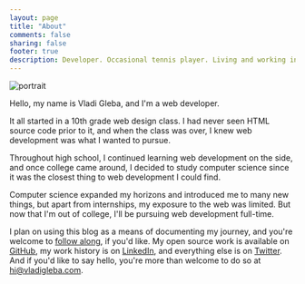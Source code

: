```yaml
---
layout: page
title: "About"
comments: false
sharing: false
footer: true
description: Developer. Occasional tennis player. Living and working in Portland, OR.
---
```


<img id="portrait" src="https://pbs.twimg.com/profile_images/3097578390/9e92538281d9613d699f335b54968add.jpeg" alt="portrait" />

Hello, my name is Vladi Gleba, and I'm a web developer.

It all started in a 10th grade web design class. I had never seen HTML source code prior to it, and when the class was over, I knew web development was what I wanted to pursue.

Throughout high school, I continued learning web development on the side, and once college came around, I decided to study computer science since it was the closest thing to web development I could find.

Computer science expanded my horizons and introduced me to many new things, but apart from internships, my exposure to the web was limited. But now that I'm out of college, I'll be pursuing web development full-time.

I plan on using this blog as a means of documenting my journey, and you're welcome to [follow along](http://www.feedblitz.com/f/?Sub=927939&cids=1), if you'd like. My open source work is available on [GitHub](https://github.com/vladigleba), my work history is on [LinkedIn](http://www.linkedin.com/in/vladigleba), and everything else is on [Twitter](https://twitter.com/vladigleba). And if you'd like to say hello, you're more than welcome to do so at <hi@vladigleba.com>.
